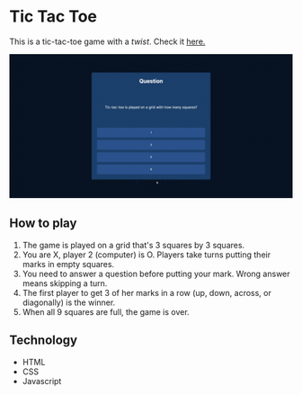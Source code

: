 # **Tic Tac Toe**
This is a tic-tac-toe game with a *twist*. Check it [here.](https://tictactoe-ruddy.vercel.app/)

<img src="images/game.gif" alt="Gameplay Sample"/>

## How to play
1. The game is played on a grid that's 3 squares by 3 squares.
2. You are X, player 2 (computer) is O. Players take turns putting their marks in empty squares.
3. You need to answer a question before putting your mark. Wrong answer means skipping a turn.
4. The first player to get 3 of her marks in a row (up, down, across, or diagonally) is the winner.
6. When all 9 squares are full, the game is over.

## Technology
- HTML
- CSS
- Javascript